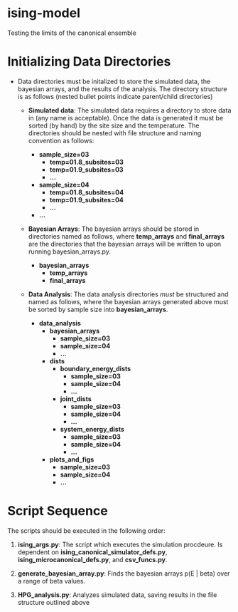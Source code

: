 # ising-model

Testing the limits of the canonical ensemble

# Initializing Data Directories
* Data directories must be initalized to store the simulated data, the bayesian arrays, and the results of the analysis. The directory structure is as follows (nested bullet points indicate parent/child directories)
    * __Simulated data__: The simulated data requires a directory to store data in (any name is acceptable). Once the data is generated it must be sorted (by hand) by the site size and the temperature. The directories should be nested with file structure and naming convention as follows:
        * __sample_size=03__
            * __temp=01.8_subsites=03__
            * __temp=01.9_subsites=03__
            * __...__
        * __sample_size=04__
            * __temp=01.8_subsites=04__
            * __temp=01.9_subsites=04__
            * __...__
        * __...__
    
    * __Bayesian Arrays__: The bayesian arrays should be stored in directories named as follows, where __temp_arrays__ and __final_arrays__ are the directories that the bayesian arrays will be written to upon running bayesian_arrays.py.
        * __bayesian_arrays__
            * __temp_arrays__
            * __final_arrays__
    * __Data Analysis__: The data analysis directories _must_ be structured and named as follows, where the bayesian arrays generated above must be sorted by sample size into __bayesian_arrays__.
        * __data_analysis__
            * __bayesian_arrays__
                * __sample_size=03__
                * __sample_size=04__
                * __...__
            * __dists__
                * __boundary_energy_dists__
                    * __sample_size=03__
                    * __sample_size=04__
                    * __...__
                * __joint_dists__
                    * __sample_size=03__
                    * __sample_size=04__
                    * __...__
                * __system_energy_dists__
                    * __sample_size=03__
                    * __sample_size=04__
                    * __...__
            * __plots_and_figs__
                * __sample_size=03__
                * __sample_size=04__
                * __...__
                        
# Script Sequence
The scripts should be executed in the following order:
1. __ising_args.py__: The script which executes the simulation procdeure. Is dependent on __ising_canonical_simulator_defs.py__, __ising_microcanonical_defs.py__, and __csv_funcs.py__.

2. __generate_bayesian_array.py__: Finds the bayesian arrays p(E | beta) over a range of beta values.

3. __HPG_analysis.py__: Analyzes simulated data, saving results in the file structure outlined above
            
  
   
